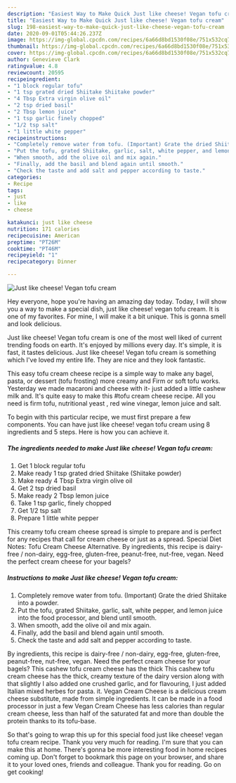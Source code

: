 ```yaml
---
description: "Easiest Way to Make Quick Just like cheese! Vegan tofu cream"
title: "Easiest Way to Make Quick Just like cheese! Vegan tofu cream"
slug: 198-easiest-way-to-make-quick-just-like-cheese-vegan-tofu-cream
date: 2020-09-01T05:44:26.237Z
image: https://img-global.cpcdn.com/recipes/6a66d8bd1530f08e/751x532cq70/just-like-cheese-vegan-tofu-cream-recipe-main-photo.jpg
thumbnail: https://img-global.cpcdn.com/recipes/6a66d8bd1530f08e/751x532cq70/just-like-cheese-vegan-tofu-cream-recipe-main-photo.jpg
cover: https://img-global.cpcdn.com/recipes/6a66d8bd1530f08e/751x532cq70/just-like-cheese-vegan-tofu-cream-recipe-main-photo.jpg
author: Genevieve Clark
ratingvalue: 4.8
reviewcount: 20595
recipeingredient:
- "1 block regular tofu"
- "1 tsp grated dried Shiitake Shiitake powder"
- "4 Tbsp Extra virgin olive oil"
- "2 tsp dried basil"
- "2 Tbsp lemon juice"
- "1 tsp garlic finely chopped"
- "1/2 tsp salt"
- "1 little white pepper"
recipeinstructions:
- "Completely remove water from tofu. (Important) Grate the dried Shiitake into a powder."
- "Put the tofu, grated Shiitake, garlic, salt, white pepper, and lemon juice into the food processor, and blend until smooth."
- "When smooth, add the olive oil and mix again."
- "Finally, add the basil and blend again until smooth."
- "Check the taste and add salt and pepper according to taste."
categories:
- Recipe
tags:
- just
- like
- cheese

katakunci: just like cheese 
nutrition: 171 calories
recipecuisine: American
preptime: "PT26M"
cooktime: "PT46M"
recipeyield: "1"
recipecategory: Dinner

---
```



![Just like cheese! Vegan tofu cream](https://img-global.cpcdn.com/recipes/6a66d8bd1530f08e/751x532cq70/just-like-cheese-vegan-tofu-cream-recipe-main-photo.jpg)

Hey everyone, hope you're having an amazing day today. Today, I will show you a way to make a special dish, just like cheese! vegan tofu cream. It is one of my favorites. For mine, I will make it a bit unique. This is gonna smell and look delicious.

Just like cheese! Vegan tofu cream is one of the most well liked of current trending foods on earth. It's enjoyed by millions every day. It's simple, it is fast, it tastes delicious. Just like cheese! Vegan tofu cream is something which I've loved my entire life. They are nice and they look fantastic.

This easy tofu cream cheese recipe is a simple way to make any bagel, pasta, or dessert (tofu frosting) more creamy and Firm or soft tofu works. Yesterday we made macaroni and cheese with it- just added a little cashew milk and. It&#39;s quite easy to make this #tofu cream cheese recipe. All you need is firm tofu, nutritional yeast , red wine vinegar, lemon juice and salt.


To begin with this particular recipe, we must first prepare a few components. You can have just like cheese! vegan tofu cream using 8 ingredients and 5 steps. Here is how you can achieve it.

<!--inarticleads1-->

##### The ingredients needed to make Just like cheese! Vegan tofu cream:

1. Get 1 block regular tofu
1. Make ready 1 tsp grated dried Shiitake (Shiitake powder)
1. Make ready 4 Tbsp Extra virgin olive oil
1. Get 2 tsp dried basil
1. Make ready 2 Tbsp lemon juice
1. Take 1 tsp garlic, finely chopped
1. Get 1/2 tsp salt
1. Prepare 1 little white pepper


This creamy tofu cream cheese spread is simple to prepare and is perfect for any recipes that call for cream cheese or just as a spread. Special Diet Notes: Tofu Cream Cheese Alternative. By ingredients, this recipe is dairy-free / non-dairy, egg-free, gluten-free, peanut-free, nut-free, vegan. Need the perfect cream cheese for your bagels? 

<!--inarticleads2-->

##### Instructions to make Just like cheese! Vegan tofu cream:

1. Completely remove water from tofu. (Important) Grate the dried Shiitake into a powder.
1. Put the tofu, grated Shiitake, garlic, salt, white pepper, and lemon juice into the food processor, and blend until smooth.
1. When smooth, add the olive oil and mix again.
1. Finally, add the basil and blend again until smooth.
1. Check the taste and add salt and pepper according to taste.


By ingredients, this recipe is dairy-free / non-dairy, egg-free, gluten-free, peanut-free, nut-free, vegan. Need the perfect cream cheese for your bagels? This cashew tofu cream cheese has the thick This cashew tofu cream cheese has the thick, creamy texture of the dairy version along with that slightly I also added one crushed garlic, and for flavouring, I just added Italian mixed herbes for pasta. it. Vegan Cream Cheese is a delicious cream cheese substitute, made from simple ingredients. It can be made in a food processor in just a few Vegan Cream Cheese has less calories than regular cream cheese, less than half of the saturated fat and more than double the protein thanks to its tofu-base. 

So that's going to wrap this up for this special food just like cheese! vegan tofu cream recipe. Thank you very much for reading. I'm sure that you can make this at home. There's gonna be more interesting food in home recipes coming up. Don't forget to bookmark this page on your browser, and share it to your loved ones, friends and colleague. Thank you for reading. Go on get cooking!
